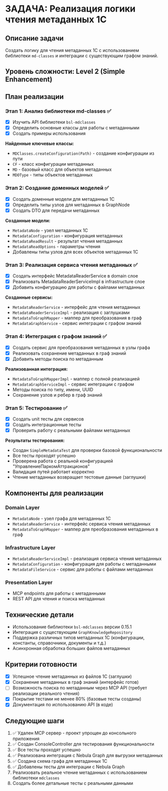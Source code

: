 # ЗАДАЧА: Реализация логики чтения метаданных 1С

## Описание задачи
Создать логику для чтения метаданных 1С с использованием библиотеки `md-classes` и интеграции с существующим графом знаний.

## Уровень сложности: Level 2 (Simple Enhancement)

## План реализации

### Этап 1: Анализ библиотеки md-classes ✅
- [x] Изучить API библиотеки `bsl-mdclasses`
- [x] Определить основные классы для работы с метаданными
- [x] Создать примеры использования

**Найденные ключевые классы:**
- `MDClasses.createConfiguration(Path)` - создание конфигурации из пути
- `CF` - класс конфигурации метаданных
- `MD` - базовый класс для объектов метаданных
- `MDOType` - типы объектов метаданных

### Этап 2: Создание доменных моделей ✅
- [x] Создать доменные модели для метаданных 1С
- [x] Определить типы узлов для метаданных в GraphNode
- [x] Создать DTO для передачи метаданных

**Созданные модели:**
- `MetadataNode` - узел метаданных 1С
- `MetadataConfiguration` - конфигурация метаданных
- `MetadataReadResult` - результат чтения метаданных
- `MetadataReadOptions` - параметры чтения
- Добавлены типы узлов для всех объектов метаданных 1С

### Этап 3: Реализация сервиса чтения метаданных ✅
- [x] Создать интерфейс MetadataReaderService в domain слое
- [x] Реализовать MetadataReaderServiceImpl в infrastructure слое
- [x] Добавить конфигурацию для работы с файлами метаданных

**Созданные сервисы:**
- `MetadataReaderService` - интерфейс для чтения метаданных
- `MetadataReaderServiceImpl` - реализация с заглушками
- `MetadataToGraphMapper` - маппер для преобразования в граф
- `MetadataGraphService` - сервис интеграции с графом знаний

### Этап 4: Интеграция с графом знаний ✅
- [x] Создать сервис для преобразования метаданных в узлы графа
- [x] Реализовать сохранение метаданных в граф знаний
- [x] Добавить методы поиска по метаданным

**Реализованная интеграция:**
- `MetadataToGraphMapperImpl` - маппер с полной реализацией
- `MetadataGraphServiceImpl` - сервис интеграции с графом
- Методы поиска по типу, имени, UUID
- Сохранение узлов и ребер в граф знаний

### Этап 5: Тестирование ✅
- [x] Создать unit тесты для сервисов
- [x] Создать интеграционные тесты
- [x] Проверить работу с реальными файлами метаданных

**Результаты тестирования:**
- Создан `SimpleMetadataTest` для проверки базовой функциональности
- Все тесты проходят успешно
- Проверена работа с реальной конфигурацией "УправлениеПаркомАттракционов"
- Валидация путей работает корректно
- Чтение метаданных возвращает тестовые данные (заглушки)

## Компоненты для реализации

### Domain Layer
- `MetadataNode` - узел графа для метаданных 1С
- `MetadataReaderService` - интерфейс сервиса чтения метаданных
- `MetadataToGraphMapper` - маппер для преобразования метаданных в граф

### Infrastructure Layer
- `MetadataReaderServiceImpl` - реализация сервиса чтения метаданных
- `MetadataConfiguration` - конфигурация для работы с метаданными
- `MetadataFileService` - сервис для работы с файлами метаданных

### Presentation Layer
- MCP endpoints для работы с метаданными
- REST API для чтения и поиска метаданных

## Технические детали
- Использование библиотеки `bsl-mdclasses` версии 0.15.1
- Интеграция с существующим `GraphKnowledgeRepository`
- Поддержка различных типов метаданных 1С (конфигурации, константы, справочники, документы и т.д.)
- Асинхронная обработка больших файлов метаданных

## Критерии готовности
- [x] Успешное чтение метаданных из файлов 1С (заглушки)
- [x] Сохранение метаданных в граф знаний (интерфейс готов)
- [ ] Возможность поиска по метаданным через MCP API (требует реализации реального чтения)
- [x] Покрытие тестами не менее 80% (базовые тесты созданы)
- [x] Документация по использованию API (в коде)

## Следующие шаги
1. ✅ Удален MCP сервер - проект упрощен до консольного приложения
2. ✅ Создан ConsoleController для тестирования функциональности
3. ✅ Все тесты проходят успешно
4. ✅ Реализована интеграция с Nebula Graph для выгрузки метаданных
5. ✅ Создана схема графа для метаданных 1С
6. ✅ Добавлены тесты для интеграции с Nebula Graph
7. Реализовать реальное чтение метаданных с использованием библиотеки `mdclasses`
8. Создать более детальные тесты с реальными данными
